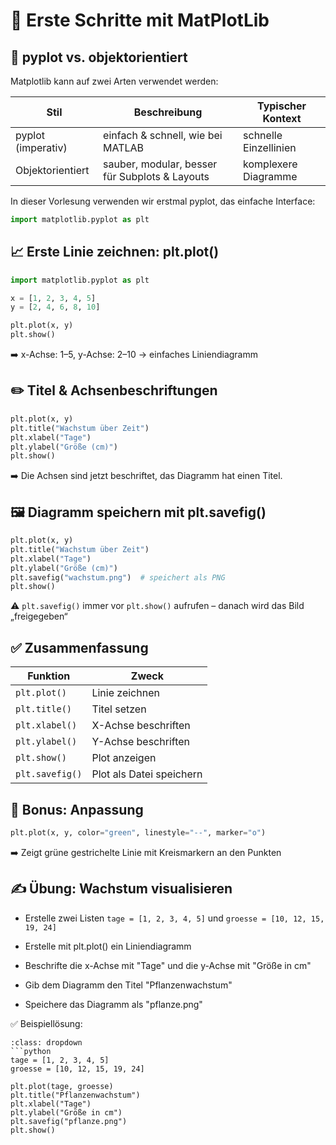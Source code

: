 # 🎨 Erste Schritte mit MatPlotLib

## 🔧 pyplot vs. objektorientiert
Matplotlib kann auf zwei Arten verwendet werden:


| Stil | Beschreibung | Typischer Kontext
| - | - | - 
pyplot (imperativ) | einfach & schnell, wie bei MATLAB | schnelle Einzellinien
Objektorientiert | sauber, modular, besser für Subplots & Layouts | komplexere Diagramme

In dieser Vorlesung verwenden wir erstmal pyplot, das einfache Interface:
``` python
import matplotlib.pyplot as plt
```

## 📈 Erste Linie zeichnen: plt.plot()
```python
import matplotlib.pyplot as plt

x = [1, 2, 3, 4, 5]
y = [2, 4, 6, 8, 10]

plt.plot(x, y)
plt.show()
```
➡️ x-Achse: 1–5, y-Achse: 2–10 → einfaches Liniendiagramm

## ✏️ Titel & Achsenbeschriftungen
```python
plt.plot(x, y)
plt.title("Wachstum über Zeit")
plt.xlabel("Tage")
plt.ylabel("Größe (cm)")
plt.show()
```
➡️ Die Achsen sind jetzt beschriftet, das Diagramm hat einen Titel.

## 🖼️ Diagramm speichern mit plt.savefig()
```python
plt.plot(x, y)
plt.title("Wachstum über Zeit")
plt.xlabel("Tage")
plt.ylabel("Größe (cm)")
plt.savefig("wachstum.png")  # speichert als PNG
plt.show()
```
⚠️ `plt.savefig()` immer vor `plt.show()` aufrufen – danach wird das Bild „freigegeben“

## ✅ Zusammenfassung
| Funktion | Zweck
| - | - 
`plt.plot()` | Linie zeichnen
`plt.title()` | Titel setzen
`plt.xlabel()` | X-Achse beschriften
`plt.ylabel()` | Y-Achse beschriften
`plt.show()` | Plot anzeigen
`plt.savefig()` | Plot als Datei speichern

## 🧠 Bonus: Anpassung
```python
plt.plot(x, y, color="green", linestyle="--", marker="o")
```
➡️ Zeigt grüne gestrichelte Linie mit Kreismarkern an den Punkten

## ✍️ Übung: Wachstum visualisieren

* Erstelle zwei Listen `tage = [1, 2, 3, 4, 5]` und `groesse = [10, 12, 15, 19, 24]`

* Erstelle mit plt.plot() ein Liniendiagramm

* Beschrifte die x-Achse mit "Tage" und die y-Achse mit "Größe in cm"

* Gib dem Diagramm den Titel "Pflanzenwachstum"

* Speichere das Diagramm als "pflanze.png"

✅ Beispiellösung:
```{admonition} 💡 Lösung anzeigen
:class: dropdown
```python
tage = [1, 2, 3, 4, 5]
groesse = [10, 12, 15, 19, 24]

plt.plot(tage, groesse)
plt.title("Pflanzenwachstum")
plt.xlabel("Tage")
plt.ylabel("Größe in cm")
plt.savefig("pflanze.png")
plt.show()
```